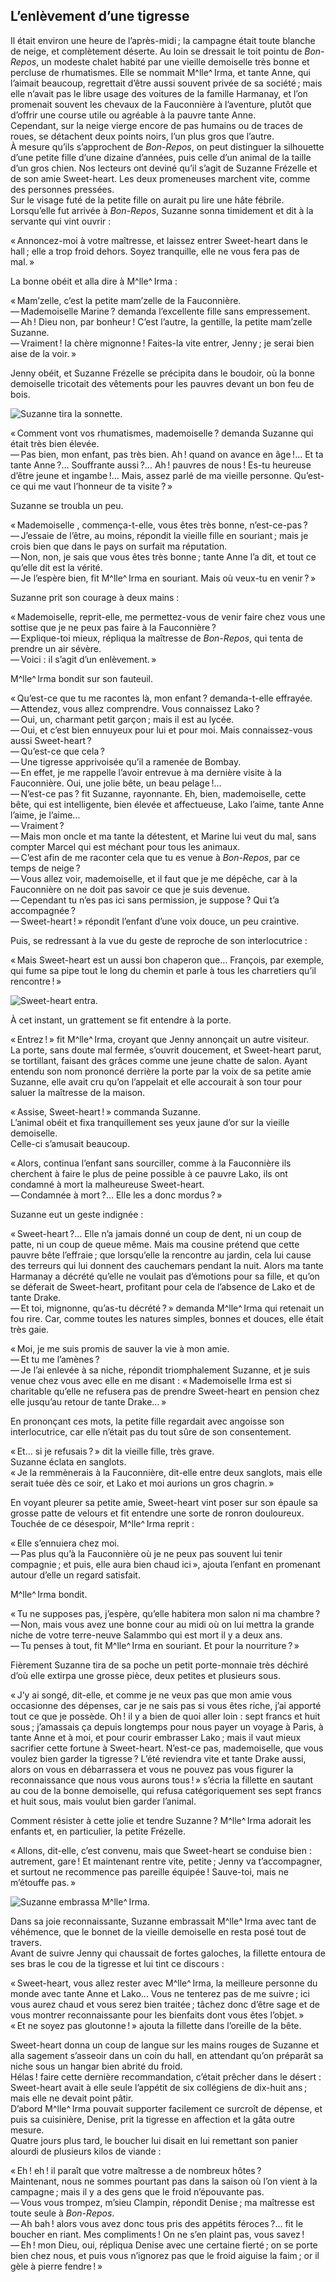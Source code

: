 ## L’enlèvement d’une tigresse

Il était environ une heure de l’après-midi ; la campagne était toute 
blanche de neige, et complètement déserte. Au loin se dressait le toit pointu 
de _Bon-Repos_, un modeste chalet habité par une vieille demoiselle très 
bonne et percluse de rhumatismes. Elle se nommait M^lle^ Irma, et tante Anne, qui 
l’aimait beaucoup, regrettait d’être aussi souvent privée de sa société ; 
mais elle n’avait pas le libre usage des voitures de la famille Harmanay, et 
l’on promenait souvent les chevaux de la Fauconnière à l’aventure, plutôt 
que d’offrir une course utile ou agréable à la pauvre tante Anne.  
Cependant, sur la neige vierge encore de pas humains ou de traces de roues, se 
détachent deux points noirs, l’un plus gros que l’autre.  
À mesure qu’ils s’approchent de _Bon-Repos_, on peut distinguer la silhouette 
d’une petite fille d’une dizaine d’années, puis celle d’un animal de la taille 
d’un gros chien. Nos lecteurs ont deviné qu’il s’agit de Suzanne Frézelle et 
de son amie Sweet-heart.
Les deux promeneuses marchent vite, comme des personnes pressées.  
Sur le visage futé de la petite fille on aurait pu lire une hâte fébrile.  
Lorsqu’elle fut arrivée à _Bon-Repos_, Suzanne sonna timidement et dit à la 
servante qui vint ouvrir :

« Annoncez-moi à votre maîtresse, et laissez entrer Sweet-heart dans le 
hall ; elle a trop froid dehors. Soyez tranquille, elle ne vous fera pas de 
mal. »

La bonne obéit et alla dire à M^lle^ Irma :

« Mam’zelle, c’est la petite mam’zelle de la Fauconnière.  
— Mademoiselle Marine ? demanda l’excellente fille sans empressement.  
— Ah ! Dieu non, par bonheur ! C’est l’autre, la gentille, la petite 
mam’zelle Suzanne.  
— Vraiment ! la chère mignonne ! Faites-la vite entrer, Jenny ; je 
serai bien aise de la voir. »

Jenny obéit, et Suzanne Frézelle se précipita dans le boudoir, où la bonne 
demoiselle tricotait des vêtements pour les pauvres devant un bon feu de bois. 
 

![Suzanne tira la sonnette.](../images/page095.jpg)

« Comment vont vos rhumatismes, mademoiselle ? demanda Suzanne qui était 
très bien élevée.  
— Pas bien, mon enfant, pas très bien. Ah ! quand on avance en âge !… 
Et ta tante Anne ?… Souffrante aussi ?… Ah ! pauvres de nous ! 
Es-tu heureuse d’être jeune et ingambe !… Mais, assez parlé de ma vieille 
personne. Qu’est-ce qui me vaut l’honneur de ta visite ? »

Suzanne se troubla un peu.

« Mademoiselle , commença-t-elle, vous êtes très bonne, n’est-ce-pas ?
— J’essaie de l’être, au moins, répondit la vieille fille en souriant ;
mais je crois bien que dans le pays on surfait ma réputation.  
— Non, non, je sais que vous êtes très bonne ; tante Anne l’a dit, et 
tout ce qu’elle dit est la vérité.  
— Je l’espère bien, fit M^lle^ Irma en souriant. Mais où veux-tu en 
venir ? »

Suzanne prit son courage à deux mains :

« Mademoiselle, reprit-elle, me permettez-vous de venir faire chez vous une 
sottise que je ne peux pas faire à la Fauconnière ?  
— Explique-toi mieux, répliqua la maîtresse de _Bon-Repos_, qui tenta de 
prendre un air sévère.  
— Voici : il s’agit d’un enlèvement. »

M^lle^ Irma bondit sur son fauteuil.

« Qu’est-ce que tu me racontes là, mon enfant ? demanda-t-elle effrayée.  
— Attendez, vous allez comprendre. Vous connaissez Lako ?  
— Oui, un, charmant petit garçon ; mais il est au lycée.  
— Oui, et c’est bien ennuyeux pour lui et pour moi. Mais connaissez-vous 
aussi Sweet-heart ?  
— Qu’est-ce que cela ?  
— Une tigresse apprivoisée qu’il a ramenée de Bombay.  
— En effet, je me rappelle l’avoir entrevue à ma dernière visite à la 
Fauconnière. Oui, une jolie bête, un beau pelage !…  
— N’est-ce pas ? fit Suzanne, rayonnante. Eh, bien, mademoiselle, cette 
bête, qui est intelligente, bien élevée et affectueuse, Lako l’aime, tante 
Anne l’aime, je l’aime…  
— Vraiment ?  
— Mais mon oncle et ma tante la détestent, et Marine lui veut du mal, sans 
compter Marcel qui est méchant pour tous les animaux.  
— C’est afin de me raconter cela que tu es venue à _Bon-Repos_, par ce temps 
de neige ?  
— Vous allez voir, mademoiselle, et il faut que je me dépêche, car à la 
Fauconnière on ne doit pas savoir ce que je suis devenue.  
— Cependant tu n’es pas ici sans permission, je suppose ? Qui t’a 
accompagnée ?  
— Sweet-heart ! » répondit l’enfant d’une voix douce, un peu craintive.

Puis, se redressant à la vue du geste de reproche de son interlocutrice :

« Mais Sweet-heart est un aussi bon chaperon que… François, par exemple, 
qui fume sa pipe tout le long du chemin et parle à tous les charretiers qu’il 
rencontre ! »

![Sweet-heart entra.](../images/page097.jpg)

À cet instant, un grattement se fit entendre à la porte.

« Entrez ! » fit M^lle^ Irma, croyant que Jenny annonçait un autre 
visiteur.  
La porte, sans doute mal fermée, s’ouvrit doucement, et Sweet-heart parut, se 
tortillant, faisant des grâces comme une jeune chatte de salon. Ayant entendu 
son nom prononcé derrière la porte par la voix de sa petite amie Suzanne, 
elle avait cru qu’on l’appelait et elle accourait à son tour pour saluer la 
maîtresse de la maison.

« Assise, Sweet-heart ! » commanda Suzanne.  
L’animal obéit et fixa tranquillement ses yeux jaune d’or sur la vieille 
demoiselle.  
Celle-ci s’amusait beaucoup.

« Alors, continua l’enfant sans sourciller, comme à la Fauconnière ils 
cherchent à faire le plus de peine possible à ce pauvre Lako, ils ont 
condamné à mort la malheureuse Sweet-heart.  
— Condamnée à mort ?… Elle les a donc mordus ? »

Suzanne eut un geste indignée :

« Sweet-heart ?… Elle n’a jamais donné un coup de dent, ni un coup de 
patte, ni un coup de queue même. Mais ma cousine prétend que cette pauvre 
bête l’effraie ; que lorsqu’elle la rencontre au jardin, cela lui cause des 
terreurs qui lui donnent des cauchemars pendant la nuit. Alors ma tante 
Harmanay a décrété qu’elle ne voulait pas d’émotions pour sa fille, et 
qu’on se déferait de Sweet-heart, profitant pour cela de l’absence de Lako et 
de tante Drake.  
— Et toi, mignonne, qu’as-tu décrété ? » demanda M^lle^ Irma qui 
retenait un fou rire. Car, comme toutes les natures simples, bonnes et douces, 
elle était très gaie.

« Moi, je me suis promis de sauver la vie à mon amie.  
— Et tu me l’amènes ?  
— Je l’ai enlevée à sa niche, répondit triomphalement Suzanne, et je suis 
venue chez vous avec elle en me disant : « Mademoiselle Irma est si 
charitable qu’elle ne refusera pas de prendre Sweet-heart en pension chez elle 
jusqu’au retour de tante Drake… »

En prononçant ces mots, la petite fille regardait avec angoisse son 
interlocutrice, car elle n’était pas du tout sûre de son consentement.

« Et… si je refusais ? » dit la vieille fille, très grave.  
Suzanne éclata en sanglots.  
« Je la remmènerais à la Fauconnière, dit-elle entre deux sanglots, mais 
elle serait tuée dès ce soir, et Lako et moi aurions un gros chagrin. »

En voyant pleurer sa petite amie, Sweet-heart vint poser sur son épaule sa 
grosse patte de velours et fit entendre une sorte de ronron douloureux.  
Touchée de ce désespoir, M^lle^ Irma reprit :

« Elle s’ennuiera chez moi.  
— Pas plus qu’à la Fauconnière où je ne peux pas souvent lui tenir 
compagnie ; et puis, elle aura bien chaud ici », ajouta l’enfant en 
promenant autour d’elle un regard satisfait.

M^lle^ Irma bondit.

« Tu ne supposes pas, j’espère, qu’elle habitera mon salon ni ma 
chambre ?  
— Non, mais vous avez une bonne cour au midi où on lui mettra la grande 
niche de votre terre-neuve Salammbo qui est mort il y a deux ans.  
— Tu penses à tout, fit M^lle^ Irma en souriant. Et pour la 
nourriture ? »

Fièrement Suzanne tira de sa poche un petit porte-monnaie très déchiré 
d’où elle extirpa une grosse pièce, deux petites et plusieurs sous.

« J’y ai songé, dit-elle, et comme je ne veux pas que mon amie vous 
occasionne des dépenses, car je ne sais pas si vous êtes riche, j’ai apporté 
tout ce que je possède. Oh ! il y a bien de quoi aller loin : sept francs 
et huit sous ; j’amassais ça depuis longtemps pour nous payer un voyage à 
Paris, à tante Anne et à moi, et pour courir embrasser Lako ; mais il vaut 
mieux sacrifier cette fortune à Sweet-heart. N’est-ce pas, mademoiselle, que 
vous voulez bien garder la tigresse ? L’été reviendra vite et tante Drake 
aussi, alors on vous en débarrassera et vous ne pouvez pas vous figurer la 
reconnaissance que nous vous aurons tous ! » s’écria la fillette en 
sautant au cou de la bonne demoiselle, qui refusa catégoriquement ses sept 
francs et huit sous, mais voulut bien garder l’animal.

Comment résister à cette jolie et tendre Suzanne ? M^lle^ Irma adorait les 
enfants et, en particulier, la petite Frézelle.

« Allons, dit-elle, c’est convenu, mais que Sweet-heart se conduise bien : 
autrement, gare ! Et maintenant rentre vite, petite ; Jenny va 
t’accompagner, et surtout ne recommence pas pareille équipée ! Sauve-toi, 
mais ne m’étouffe pas. »

![Suzanne embrassa M^lle^ Irma.](../images/page101.jpg)

Dans sa joie reconnaissante, Suzanne embrassait M^lle^ Irma avec tant de 
véhémence, que le bonnet de la vieille demoiselle en resta posé tout de 
travers.  
Avant de suivre Jenny qui chaussait de fortes galoches, la fillette entoura de 
ses bras le cou de la tigresse et lui tint ce discours :

« Sweet-heart, vous allez rester avec M^lle^ Irma, la meilleure personne du 
monde avec tante Anne et Lako… Vous ne tenterez pas de me suivre ; ici vous 
aurez chaud et vous serez bien traitée ; tâchez donc d’être sage et de 
vous montrer reconnaissante pour les bienfaits dont vous êtes l’objet. »  
« Et ne soyez pas gloutonne ! » ajouta la fillette dans l’oreille de la 
bête.

Sweet-heart donna un coup de langue sur les mains rouges de Suzanne et alla 
sagement s’asseoir dans un coin du hall, en attendant qu’on préparât sa niche 
sous un hangar bien abrité du froid.  
Hélas ! faire cette dernière recommandation, c’était prêcher dans le 
désert : Sweet-heart avait à elle seule l’appétit de six collégiens de 
dix-huit ans ; mais elle ne devait point pâtir.  
D’abord M^lle^ Irma pouvait supporter facilement ce surcroît de dépense, et 
puis sa cuisinière, Denise, prit la tigresse en affection et la gâta outre 
mesure.  
Quatre jours plus tard, le boucher lui disait en lui remettant son panier 
alourdi de plusieurs kilos de viande :

« Eh ! eh ! il paraît que votre maîtresse a de nombreux hôtes ?  
Maintenant, nous ne sommes pourtant pas dans la saison où l’on vient à la 
campagne ; mais il y a des gens que le froid n’épouvante pas.  
— Vous vous trompez, m’sieu Clampin, répondit Denise ; ma maîtresse est 
toute seule à _Bon-Repos_.  
— Ah bah ! alors vous avez donc tous pris des appétits féroces ?… fit 
le boucher en riant. Mes compliments ! On ne s’en plaint pas, vous savez !  
— Eh ! mon Dieu, oui, répliqua Denise avec une certaine fierté ; on se 
porte bien chez nous, et puis vous n’ignorez pas que le froid aiguise la 
faim ; or il gèle à pierre fendre ! »
